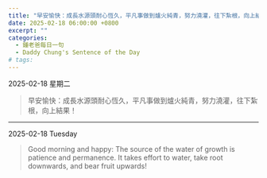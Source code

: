 ```yaml
---
title: "早安愉快：成長水源頭耐心恆久，平凡事做到爐火純青，努力澆灌，往下紮根，向上結果！ <br> Good morning and happy: The source of the water of growth is patience and permanence. It takes effort to water, take root downwards, and bear fruit upwards!"
date: 2025-02-18 06:00:00 +0800
excerpt: ""
categories:
  - 鍾老爸每日一句
  - Daddy Chung's Sentence of the Day
# tags:
---
```


2025-02-18 星期二

> 早安愉快：成長水源頭耐心恆久，平凡事做到爐火純青，努力澆灌，往下紮根，向上結果！

---

2025-02-18 Tuesday

> Good morning and happy: The source of the water of growth is patience and permanence. It takes effort to water, take root downwards, and bear fruit upwards!
